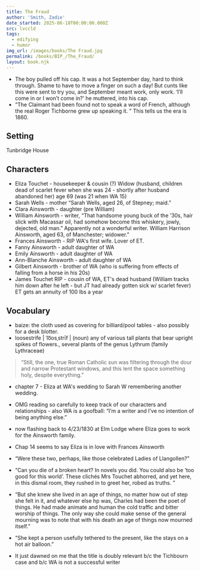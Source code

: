 ```yaml
---
title: The Fraud
author: 'Smith, Zadie'
date_started: 2025-06-18T00:00:00.000Z
src: lvccld
tags:
  - edifying
  - humor
img_url: /images/books/The Fraud.jpg
permalink: /books/BIP_/The_Fraud/
layout: book.njk
---
```

* <span meta="1@2025-06-18T19:53:04.771Z"></span> The boy pulled off his cap. It was a hot September day, hard to think through. Shame to have to move a finger on such a day! But cunts like this were sent to try you, and September meant work, only work. ‘I’ll come in or I won’t come in?’ he muttered, into his cap.
* <span meta="5@2025-06-20T14:52:54.985Z"></span> “The Claimant had been found not to speak a word of French, although the real Roger Tichborne grew up speaking it. ”
This tells us the era is 1860.
## Setting
 Tunbridge House

## Characters
* Eliza Touchet - housekeeper & cousin (?) Widow (husband, children dead of scarlet fever when she was 24 - shortly after husband abandoned her) age 69 (was 21 when WA 15)
* Sarah Wells - mother “Sarah Wells, aged 26, of Stepney; maid.”
* Clara Ainsworth - daughter (pre William)
* William Ainsworth -  writer, “That handsome young buck of the ’30s, hair slick with Macassar oil, had somehow become this whiskery, jowly, dejected, old man.”  Apparently not a wonderful writer. William Harrison Ainsworth, aged 63, of Manchester; widower.”
* Frances Ainsworth - RIP WA's first wife. Lover of ET.
* Fanny Ainsworth - adult daughter of WA
* Emily Ainsworth - adult daughter of WA
* Ann-Blanche Ainsworth - adult daughter of WA
* Gilbert Ainsworth - brother of WA (who is suffering from effects of falling from a horse in his 20s)
* James Touchet RIP - cousin of WA, ET's dead husband (William tracks him down after he left - but JT had already gotten sick w/ scarlet fever) ET gets an annuity of 100 lbs a year

## Vocabulary
* baize: the cloth used as covering for billiard/pool tables - also possibly for a desk blotter.
* loosestrife | ˈlo͞osˌstrīf | (noun) any of various tall plants that bear upright spikes of flowers., several plants of the genus Lythrum (family Lythraceae)

<blockquote>
“Still, the one, true Roman Catholic sun was filtering through the dour and narrow Protestant windows, and this lent the space something holy, despite everything.”
</blockquote>

* <span meta="6@2025-06-20T20:36:42.932Z"></span> chapter 7 - Eliza at WA's wedding to Sarah W remembering another wedding.

* <span meta="9@2025-06-23T01:21:20.044Z"></span> OMG reading so carefully to keep track of our characters and relationships  - also WA is a goofball: “I’m a writer and I’ve no intention of being anything else.”


* <span meta="9.5@2025-06-23T01:48:45.100Z"></span> now flashing back to 4/23/1830 at Elm Lodge where Eliza goes to work for the Ainsworth family.
* <span meta="11@2025-06-23T02:39:10.503Z"></span> Chap 14 seems to say Eliza is in love with Frances Ainsworth
* <span meta="24@2025-06-26T05:01:33.288Z"></span> “Were these two, perhaps, like those celebrated Ladies of Llangollen?”

* <span meta="30@2025-07-06T20:38:09.146Z"></span> “Can you die of a broken heart? In novels you did. You could also be ‘too good for this world’. These clichés Mrs Touchet abhorred, and yet here, in this dismal room, they rushed in to greet her, robed as truths. ”

* <span meta="31@2025-07-06T20:55:16.996Z"></span> “But she knew she lived in an age of things, no matter how out of step she felt in it, and whatever else hp was, Charles had been the poet of things. He had made animate and human the cold traffic and bitter worship of things. The only way she could make sense of the general mourning was to note that with his death an age of things now mourned itself.”
* <span meta="32@2025-07-07T18:01:29.923Z"></span> “She kept a person usefully tethered to the present, like the stays on a hot air balloon.”

* <span meta="39@2025-07-07T18:40:40.018Z"></span> It just dawned on me that the title is doubly relevant b/c the Tichbourn case and b/c WA is not a successful writer
